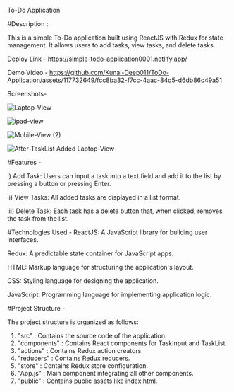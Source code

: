 To-Do Application 

#Description : 

This is a simple To-Do application built using ReactJS with Redux for state management. It allows users to add tasks, view tasks, and delete tasks.

Deploy Link - https://simple-todo-application0001.netlify.app/

Demo Video - 
https://github.com/Kunal-Deep011/ToDo-Application/assets/117732649/fcc8ba32-f7cc-4aac-84d5-d6db86c49a51

Screenshots-

![Laptop-View](https://github.com/Kunal-Deep011/ToDo-Application/assets/117732649/f11311ae-b18f-4fa6-b9e3-6b360ba58e62)

![ipad-view](https://github.com/Kunal-Deep011/ToDo-Application/assets/117732649/b78ad8d1-05b8-477c-a841-01db7b400efc)

![Mobile-View (2)](https://github.com/Kunal-Deep011/ToDo-Application/assets/117732649/84522184-a4b0-46b6-87b3-db5fc7e5501c)

![After-TaskList Added Laptop-View](https://github.com/Kunal-Deep011/ToDo-Application/assets/117732649/d3fb6ddb-f3ea-43dc-900c-88ee31ef3bdf)


#Features -

i) Add Task: Users can input a task into a text field and add it to the list by pressing a button or pressing Enter.  

ii) View Tasks: All added tasks are displayed in a list format.  

iii) Delete Task: Each task has a delete button that, when clicked, removes the task from the list.  

#Technologies Used -
ReactJS: A JavaScript library for building user interfaces.

Redux: A predictable state container for JavaScript apps.

HTML: Markup language for structuring the application's layout.

CSS: Styling language for designing the application.

JavaScript: Programming language for implementing application logic.

#Project Structure -

The project structure is organized as follows:

1) "src" : Contains the source code of the application.
2) "components" : Contains React components for TaskInput and TaskList.
3) "actions" : Contains Redux action creators.
4) "reducers" : Contains Redux reducers.
5) "store" : Contains Redux store configuration.
6) "App.js" : Main component integrating all other components.
7) "public" : Contains public assets like index.html.
